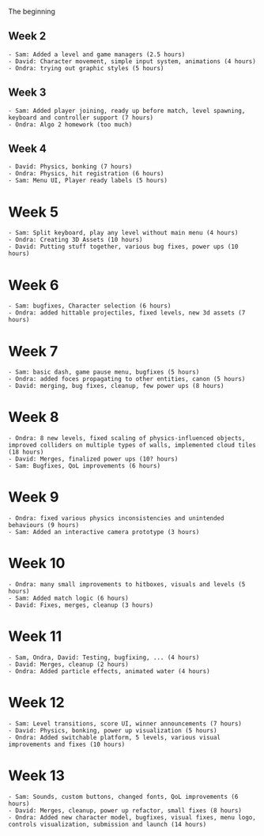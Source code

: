 The beginning

## Week 2
    - Sam: Added a level and game managers (2.5 hours)
    - David: Character movement, simple input system, animations (4 hours)
    - Ondra: trying out graphic styles (5 hours)

## Week 3
    - Sam: Added player joining, ready up before match, level spawning, keyboard and controller support (7 hours)
    - Ondra: Algo 2 homework (too much)

## Week 4
    - David: Physics, bonking (7 hours)
    - Ondra: Physics, hit registration (6 hours)
    - Sam: Menu UI, Player ready labels (5 hours)

# Week 5
    - Sam: Split keyboard, play any level without main menu (4 hours)
    - Ondra: Creating 3D Assets (10 hours)
    - David: Putting stuff together, various bug fixes, power ups (10 hours)

# Week 6
    - Sam: bugfixes, Character selection (6 hours)
    - Ondra: added hittable projectiles, fixed levels, new 3d assets (7 hours)

# Week 7
    - Sam: basic dash, game pause menu, bugfixes (5 hours)
    - Ondra: added foces propagating to other entities, canon (5 hours)
    - David: merging, bug fixes, cleanup, few power ups (8 hours)

# Week 8
    - Ondra: 8 new levels, fixed scaling of physics-influenced objects, improved colliders on multiple types of walls, implemented cloud tiles (18 hours)
    - David: Merges, finalized power ups (10? hours)
    - Sam: Bugfixes, QoL improvements (6 hours)

# Week 9
    - Ondra: fixed various physics inconsistencies and unintended behaviours (9 hours)
    - Sam: Added an interactive camera prototype (3 hours)

# Week 10
    - Ondra: many small improvements to hitboxes, visuals and levels (5 hours)
    - Sam: Added match logic (6 hours)
    - David: Fixes, merges, cleanup (3 hours)

# Week 11
    - Sam, Ondra, David: Testing, bugfixing, ... (4 hours)
    - David: Merges, cleanup (2 hours)
    - Ondra: Added particle effects, animated water (4 hours)

# Week 12
    - Sam: Level transitions, score UI, winner announcements (7 hours)
    - David: Physics, bonking, power up visualization (5 hours)
    - Ondra: Added switchable platform, 5 levels, various visual improvements and fixes (10 hours)

# Week 13
    - Sam: Sounds, custom buttons, changed fonts, QoL improvements (6 hours)
    - David: Merges, cleanup, power up refactor, small fixes (8 hours)
    - Ondra: Added new character model, bugfixes, visual fixes, menu logo, controls visualization, submission and launch (14 hours)
